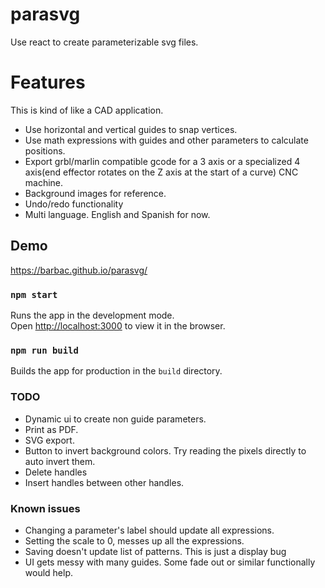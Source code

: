 # parasvg

Use react to create parameterizable svg files.

# Features
This is kind of like a CAD application.

* Use horizontal and vertical guides to snap vertices.
* Use math expressions with guides and other parameters to calculate positions.
* Export grbl/marlin compatible gcode for a 3 axis or a specialized 4 axis(end effector rotates on the Z axis at the start of a curve) CNC machine.
* Background images for reference.
* Undo/redo functionality
* Multi language. English and Spanish for now.

## Demo
https://barbac.github.io/parasvg/


### `npm start`

Runs the app in the development mode.<br>
Open [http://localhost:3000](http://localhost:3000) to view it in the browser.

### `npm run build`

Builds the app for production in the `build` directory.<br>

### TODO
* Dynamic ui to create non guide parameters.
* Print as PDF.
* SVG export.
* Button to invert background colors. Try reading the pixels directly to auto invert them.
* Delete handles
* Insert handles between other handles.

### Known issues
* Changing a parameter's label should update all expressions.
* Setting the scale to 0, messes up all the expressions.
* Saving doesn't update list of patterns. This is just a display bug
* UI gets messy with many guides. Some fade out or similar functionally would help.
